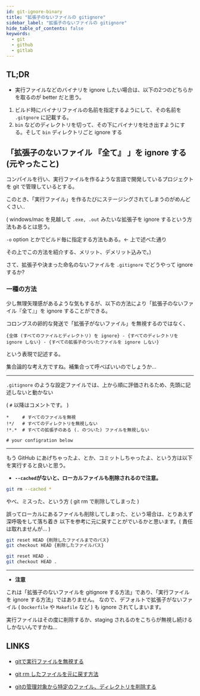 ```yaml
---
id: git-ignore-binary
title: "拡張子のないファイルの gitignore"
sidebar_label: "拡張子のないファイルの gitignore"
hide_table_of_contents: false
keywords:
  - git
  - github
  - gitlab
---
```


<!-- date: 2020-10-16T18:00:57+09:00 -->

## TL;DR

* 実行ファイルなどのバイナリを ignore したい場合は、以下の2つのどちらかを取るのが better だと思う。

1. ビルド時にバイナリファイルの名前を指定するようにして、その名前を `.gitgnore` に記載する。
2. `bin` などのディレクトリを切って、その下にバイナリを吐き出すようにする。そして `bin` ディレクトリごと ignore する


## 「拡張子のないファイル 『全て』 」を ignore する (元やったこと)

コンパイルを行い、実行ファイルを作るような言語で開発しているプロジェクトを git で管理しているとする。

このとき、「実行ファイル」を作るたびにステージングされてしまうのがめんどくさい..

( windows/mac を見越して `.exe, .out` みたいな拡張子を ignore するという方法もあるとは思う。

`-o` option とかでビルド毎に指定する方法もある。<- 上で述べた通り

その上でこの方法を紹介する、メリット、デメリット込みで。)

さて、拡張子や決まった命名のないファイルを `.gitignore` でどうやって ignore するか?


### 一種の方法
少し無理矢理感があるような気もするが、以下の方法により「拡張子のないファイル『全て』」を ignore することができる。

コロンブスの卵的な発送で「拡張子がないファイル」を無視するのではなく、

```
{全体 (すべてのファイルとディレクトリ) を ignore} - {すべてのディレクトリを ignore しない} - {すべての拡張子のついたファイルを ignore しない}
```

という表現で記述する。

集合論的な考え方ですね。補集合って呼べばいいのでしょうか...

---

`.gitignore` のような設定ファイルでは、上から順に評価されるため、先頭に記述しないと動かない

( `#` 以降はコメントです。 )

```.gitignore
*     # すべてのファイルを無視
!*/   # すべてのディレクトリを無視しない
!*.*  # すべての拡張子のある (. のついた) ファイルを無視しない

# your configration below
```

---

もう GitHub にあげちゃったよ、とか、コミットしちゃったよ、という方は以下を実行すると良いと思う。

* **`--cached`がないと、ローカルファイルも削除されるので注意。**

```sh
git rm --cached *
```

やべ、ミスった、という方 ( git rm で削除してしまった )

誤ってローカルにあるファイルも削除してしまった、という場合は、とりあえず深呼吸をして落ち着き
以下を参考に元に戻すことがでいるかと思います。( 責任は取れませんが... )

```sh
git reset HEAD {削除したファイルまでのパス}
git checkout HEAD {削除したファイルパス}
```

```sh
git reset HEAD .
git checkout HEAD .
```

---

* **注意**

これは「拡張子のないファイルを gitignore する方法」であり、「実行ファイルを ignore する方法」ではありません。
なので、デフォルトで拡張子がないファイル ( `Dockerfile` や `Makefile` など ) も ignore されてしまいます。

実行ファイルはその度に削除するか、staging されるのをこちらが無視し続けるしかないんですかね...


## LINKS
* [gitで実行ファイルを無視する](https://qiita.com/padawan_e15/items/7ba90f09e3ecd559f95b)

* [git rm したファイルを元に戻す方法](https://qiita.com/shungok/items/82a06b1c4c93922a8622)
* [gitの管理対象から特定のファイル、ディレクトリを削除する](https://qiita.com/ytkt/items/a2afd6be8e4f06c1ea25)


